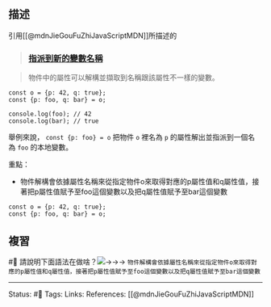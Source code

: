 

## 描述

引用[[@mdnJieGouFuZhiJavaScriptMDN]]所描述的
> ### [指派到新的變數名稱](https://developer.mozilla.org/zh-TW/docs/Web/JavaScript/Reference/Operators/Destructuring_assignment#%E6%8C%87%E6%B4%BE%E5%88%B0%E6%96%B0%E7%9A%84%E8%AE%8A%E6%95%B8%E5%90%8D%E7%A8%B1 "Permalink to 指派到新的變數名稱")

> 物件中的屬性可以解構並擷取到名稱跟該屬性不一樣的變數。

```
const o = {p: 42, q: true};
const {p: foo, q: bar} = o;

console.log(foo); // 42
console.log(bar); // true
```

舉例來說， `const {p: foo} = o` 把物件 `o` 裡名為 `p` 的屬性解出並指派到一個名為 `foo` 的本地變數。

重點：
- 物件解構會依據屬性名稱來從指定物件o來取得對應的p屬性值和q屬性值，接著把p屬性值賦予至foo這個變數以及把q屬性值賦予至bar這個變數



```
const o = {p: 42, q: true};
const {p: foo, q: bar} = o;
```

## 複習
#🧠 請說明下面語法在做啥？![](https://res.cloudinary.com/dqfxgtyoi/image/upload/v1654493334/blog/javascript/destructure/js-destructure-example_y814dg.png)->->-> `物件解構會依據屬性名稱來從指定物件o來取得對應的p屬性值和q屬性值，接著把p屬性值賦予至foo這個變數以及把q屬性值賦予至bar這個變數`
<!--SR:!2022-07-17,27,250-->


---
Status: #🌱 
Tags:
Links:
References:
[[@mdnJieGouFuZhiJavaScriptMDN]]
